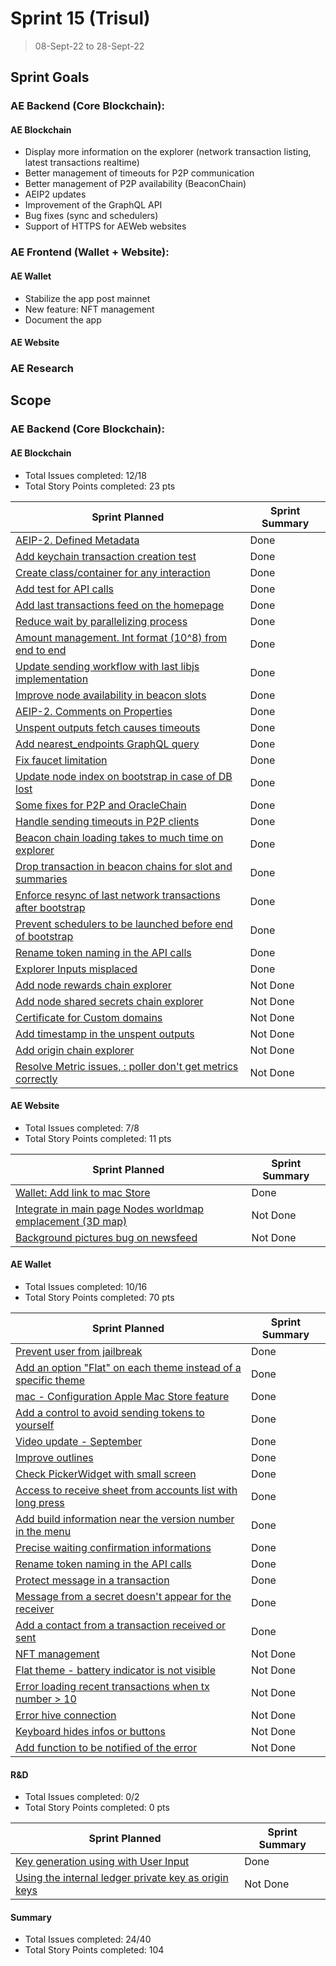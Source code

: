 # Sprint 15 (Trisul)

> 08-Sept-22 to 28-Sept-22

## Sprint Goals

### AE Backend (Core Blockchain):

#### AE Blockchain

- Display more information on the explorer (network transaction listing, latest transactions realtime)
- Better management of timeouts for P2P communication
- Better management of P2P availability (BeaconChain)
- AEIP2 updates
- Improvement of the GraphQL API
- Bug fixes (sync and schedulers)
- Support of HTTPS for AEWeb websites

### AE Frontend (Wallet + Website):

#### AE Wallet

- Stabilize the app post mainnet
- New feature: NFT management
- Document the app

#### AE Website

### AE Research


## Scope

### AE Backend (Core Blockchain):

#### AE Blockchain

- Total Issues completed: 12/18
- Total Story Points completed: 23 pts

| Sprint Planned                                                                                         | Sprint Summary |
| ------------------------------------------------------------------------------------------------------ | -------------- |
| [AEIP-2. Defined Metadata](archethic-foundation/aeip#4)                                                | Done           |
| [Add keychain transaction creation test](archethic-foundation/libjs#42)                                | Done           |
| [Create class/container for any interaction](archethic-foundation/libjs#27)                            | Done           |
| [Add test for API calls](archethic-foundation/libjs#80)                                                | Done           |
| [Add last transactions feed on the homepage](archethic-foundation/archethic-node#404)                  | Done           |
| [Reduce wait by parallelizing process](archethic-foundation/aeweb-cli#72)                              | Done           |
| [Amount management. Int format (10^8) from end to end](archethic-foundation/aeweb-cli#75)              | Done           |
| [Update sending workflow with last libjs implementation](archethic-foundation/aeweb-cli#76)            | Done           |
| [Improve node availability in beacon slots](archethic-foundation/archethic-node#569)                   | Done           |
| [AEIP-2. Comments on Properties](archethic-foundation/aeip#9)                                          | Done           |
| [Unspent outputs fetch causes timeouts](archethic-foundation/archethic-node#568)                       | Done           |
| [Add nearest_endpoints GraphQL query](archethic-foundation/archethic-node#572)                         | Done           |
| [Fix faucet limitation](archethic-foundation/archethic-node#571)                                       | Done           |
| [Update node index on bootstrap in case of DB lost](archethic-foundation/archethic-node#567)           | Done           |
| [Some fixes for P2P and OracleChain](archethic-foundation/archethic-node#563)                          | Done           |
| [Handle sending timeouts in P2P clients](archethic-foundation/archethic-node#510)                      | Done           |
| [Beacon chain loading takes to much time on explorer](archethic-foundation/archethic-node#458)         | Done           |
| [Drop transaction in beacon chains for slot and summaries](archethic-foundation/archethic-node#523)    | Done           |
| [Enforce resync of last network transactions after bootstrap](archethic-foundation/archethic-node#508) | Done           |
| [Prevent schedulers to be launched before end of bootstrap](archethic-foundation/archethic-node#543)   | Done           |
| [Rename token naming in the API calls](archethic-foundation/libdart#33)                                | Done           |
| [Explorer Inputs misplaced](archethic-foundation/archethic-node#560)                                   | Done           |
| [Add node rewards chain explorer](archethic-foundation/archethic-node#413)                             | Not Done       |
| [Add node shared secrets chain explorer](archethic-foundation/archethic-node#411)                      | Not Done       |
| [Certificate for Custom domains](archethic-foundation/archethic-node#449)                              | Not Done       |
| [Add timestamp in the unspent outputs](archethic-foundation/archethic-node#564)                        | Not Done       |
| [Add origin chain explorer](archethic-foundation/archethic-node#412)                                   | Not Done       |
| [Resolve Metric issues, : poller don't get metrics correctly](archethic-foundation/archethic-node#455) | Not Done       |

#### AE Website

- Total Issues completed: 7/8
- Total Story Points completed: 11 pts

| Sprint Planned                                                                                           | Sprint Summary |
| -------------------------------------------------------------------------------------------------------- | -------------- |
| [Wallet: Add link to mac Store](archethic-foundation/archethic-website#130)                              | Done           |
| [Integrate in main page Nodes worldmap emplacement (3D map)](archethic-foundation/archethic-website#110) | Not Done       |
| [Background pictures bug on newsfeed](archethic-foundation/archethic-website#122)                        | Not Done       |

#### AE Wallet

- Total Issues completed: 10/16
- Total Story Points completed: 70 pts

| Sprint Planned                                                                                              | Sprint Summary |
| ----------------------------------------------------------------------------------------------------------- | -------------- |
| [Prevent user from jailbreak](archethic-foundation/archethic-wallet#289)                                    | Done           |
| [Add an option "Flat" on each theme instead of a specific theme](archethic-foundation/archethic-wallet#279) | Done           |
| [mac - Configuration Apple Mac Store feature](archethic-foundation/archethic-wallet#281)                    | Done           |
| [Add a control to avoid sending tokens to yourself](archethic-foundation/archethic-wallet#295)              | Done           |
| [Video update - September](archethic-foundation/archethic-wallet#286)                                       | Done           |
| [Improve outlines](archethic-foundation/archethic-wallet#294)                                               | Done           |
| [Check PickerWidget with small screen](archethic-foundation/archethic-wallet#298)                           | Done           |
| [Access to receive sheet from accounts list with long press](archethic-foundation/archethic-wallet#297)     | Done           |
| [Add build information near the version number in the menu](archethic-foundation/archethic-wallet#285)      | Done           |
| [Precise waiting confirmation informations](archethic-foundation/archethic-wallet#282)                      | Done           |
| [Rename token naming in the API calls](archethic-foundation/archethic-wallet#284)                           | Done           |
| [Protect message in a transaction](archethic-foundation/archethic-wallet#266)                               | Done           |
| [Message from a secret doesn't appear for the receiver](archethic-foundation/archethic-wallet#280)          | Done           |
| [Add a contact from a transaction received or sent](archethic-foundation/archethic-wallet#275)              | Done           |
| [NFT management](archethic-foundation/archethic-wallet#235)                                                 | Not Done       |
| [Flat theme - battery indicator is not visible](archethic-foundation/archethic-wallet#242)                  | Not Done       |
| [Error loading recent transactions when tx number > 10](archethic-foundation/archethic-wallet#262)          | Not Done       |
| [Error hive connection](archethic-foundation/archethic-wallet#261)                                          | Not Done       |
| [Keyboard hides infos or buttons](archethic-foundation/archethic-wallet#139)                                | Not Done       |
| [Add function to be notified of the error](archethic-foundation/archethic-wallet#270)                       | Not Done       |


#### R&D

- Total Issues completed: 0/2
- Total Story Points completed: 0 pts

| Sprint Planned                                                                                   | Sprint Summary |
| ------------------------------------------------------------------------------------------------ | -------------- |
| [Key generation using with User Input](archethic-foundation/biometrics#49)                       | Done           |
| [Using the internal ledger private key as origin keys](archethic-foundation/archethic-ledger#36) | Not Done       |

#### Summary

- Total Issues completed: 24/40
- Total Story Points completed: 104
